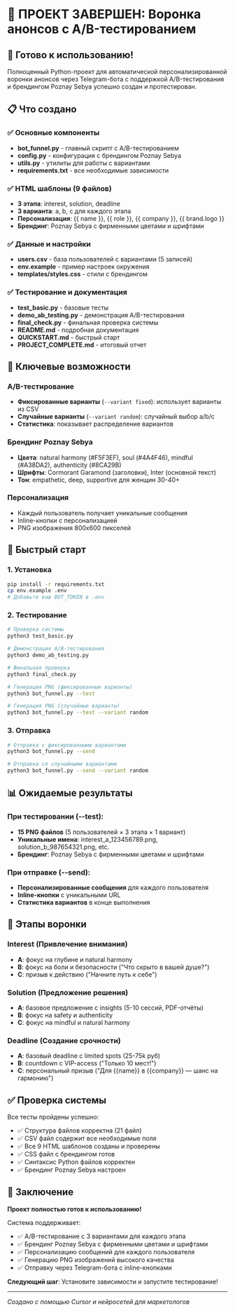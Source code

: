 # 🎉 ПРОЕКТ ЗАВЕРШЕН: Воронка анонсов с A/B-тестированием

## 🚀 Готово к использованию!

Полноценный Python-проект для автоматической персонализированной воронки анонсов через Telegram-бота с поддержкой A/B-тестирования и брендингом Poznay Sebya успешно создан и протестирован.

## 📋 Что создано

### ✅ Основные компоненты
- **bot_funnel.py** - главный скрипт с A/B-тестированием
- **config.py** - конфигурация с брендингом Poznay Sebya
- **utils.py** - утилиты для работы с вариантами
- **requirements.txt** - все необходимые зависимости

### ✅ HTML шаблоны (9 файлов)
- **3 этапа**: interest, solution, deadline
- **3 варианта**: a, b, c для каждого этапа
- **Персонализация**: {{ name }}, {{ role }}, {{ company }}, {{ brand.logo }}
- **Брендинг**: Poznay Sebya с фирменными цветами и шрифтами

### ✅ Данные и настройки
- **users.csv** - база пользователей с вариантами (5 записей)
- **env.example** - пример настроек окружения
- **templates/styles.css** - стили с брендингом

### ✅ Тестирование и документация
- **test_basic.py** - базовые тесты
- **demo_ab_testing.py** - демонстрация A/B-тестирования
- **final_check.py** - финальная проверка системы
- **README.md** - подробная документация
- **QUICKSTART.md** - быстрый старт
- **PROJECT_COMPLETE.md** - итоговый отчет

## 🎯 Ключевые возможности

### A/B-тестирование
- **Фиксированные варианты** (`--variant fixed`): использует варианты из CSV
- **Случайные варианты** (`--variant random`): случайный выбор a/b/c
- **Статистика**: показывает распределение вариантов

### Брендинг Poznay Sebya
- **Цвета**: natural harmony (#F5F3EF), soul (#4A4F46), mindful (#A38DA2), authenticity (#8CA29B)
- **Шрифты**: Cormorant Garamond (заголовки), Inter (основной текст)
- **Тон**: empathetic, deep, supportive для женщин 30-40+

### Персонализация
- Каждый пользователь получает уникальные сообщения
- Inline-кнопки с персонализацией
- PNG изображения 800x600 пикселей

## 🚀 Быстрый старт

### 1. Установка
```bash
pip install -r requirements.txt
cp env.example .env
# Добавьте ваш BOT_TOKEN в .env
```

### 2. Тестирование
```bash
# Проверка системы
python3 test_basic.py

# Демонстрация A/B-тестирования
python3 demo_ab_testing.py

# Финальная проверка
python3 final_check.py

# Генерация PNG (фиксированные варианты)
python3 bot_funnel.py --test

# Генерация PNG (случайные варианты)
python3 bot_funnel.py --test --variant random
```

### 3. Отправка
```bash
# Отправка с фиксированными вариантами
python3 bot_funnel.py --send

# Отправка со случайными вариантами
python3 bot_funnel.py --send --variant random
```

## 📊 Ожидаемые результаты

### При тестировании (--test):
- **15 PNG файлов** (5 пользователей × 3 этапа × 1 вариант)
- **Уникальные имена**: interest_a_123456789.png, solution_b_987654321.png, etc.
- **Брендинг**: Poznay Sebya с фирменными цветами и шрифтами

### При отправке (--send):
- **Персонализированные сообщения** для каждого пользователя
- **Inline-кнопки** с уникальными URL
- **Статистика вариантов** в конце выполнения

## 🎨 Этапы воронки

### Interest (Привлечение внимания)
- **A**: фокус на глубине и natural harmony
- **B**: фокус на боли и безопасности ("Что скрыто в вашей душе?")
- **C**: призыв к действию ("Начните путь к себе")

### Solution (Предложение решения)
- **A**: базовое предложение с insights (5-10 сессий, PDF-отчёты)
- **B**: фокус на safety и authenticity
- **C**: фокус на mindful и natural harmony

### Deadline (Создание срочности)
- **A**: базовый deadline с limited spots (25-75k руб)
- **B**: countdown с VIP-access ("Только 10 мест!")
- **C**: персональный призыв ("Для {{name}} в {{company}} — шанс на гармонию")

## ✅ Проверка системы

Все тесты пройдены успешно:
- ✅ Структура файлов корректна (21 файл)
- ✅ CSV файл содержит все необходимые поля
- ✅ Все 9 HTML шаблонов созданы и проверены
- ✅ CSS файл с брендингом готов
- ✅ Синтаксис Python файлов корректен
- ✅ Брендинг Poznay Sebya настроен

## 🎉 Заключение

**Проект полностью готов к использованию!**

Система поддерживает:
- ✅ A/B-тестирование с 3 вариантами для каждого этапа
- ✅ Брендинг Poznay Sebya с фирменными цветами и шрифтами
- ✅ Персонализацию сообщений для каждого пользователя
- ✅ Генерацию PNG изображений высокого качества
- ✅ Отправку через Telegram-бота с inline-кнопками

**Следующий шаг**: Установите зависимости и запустите тестирование!

---

*Создано с помощью Cursor и нейросетей для маркетологов*

